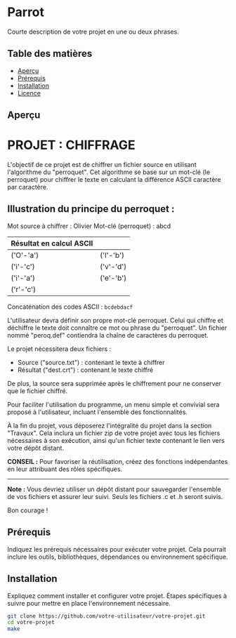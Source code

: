 # Parrot

Courte description de votre projet en une ou deux phrases.

## Table des matières

- [Aperçu](#aperçu)
- [Prérequis](#prérequis)
- [Installation](#installation)
- [Licence](#licence)

## Aperçu

# PROJET : CHIFFRAGE

L'objectif de ce projet est de chiffrer un fichier source en utilisant l'algorithme du "perroquet". Cet algorithme se base sur un mot-clé (le perroquet) pour chiffrer le texte en calculant la différence ASCII caractère par caractère.

## Illustration du principe du perroquet :

Mot source à chiffrer : Olivier
Mot-clé (perroquet) : abcd

|Résultat en calcul ASCII|  |
|---|---|
|('O'-'a')|('l'-'b')|
|('i'-'c')|('v'-'d')|
|('i'-'a')|('e'-'b')|
|('r'-'c')|  |

Concaténation des codes ASCII : `bcdebdacf`

L'utilisateur devra définir son propre mot-clé perroquet. Celui qui chiffre et déchiffre le texte doit connaître ce mot ou phrase du "perroquet". Un fichier nommé "peroq.def" contiendra la chaîne de caractères du perroquet.

Le projet nécessitera deux fichiers :
- Source ("source.txt") : contenant le texte à chiffrer
- Résultat ("dest.crt") : contenant le texte chiffré

De plus, la source sera supprimée après le chiffrement pour ne conserver que le fichier chiffré.

Pour faciliter l'utilisation du programme, un menu simple et convivial sera proposé à l'utilisateur, incluant l'ensemble des fonctionnalités.

À la fin du projet, vous déposerez l'intégralité du projet dans la section "Travaux". Cela inclura un fichier zip de votre projet avec tous les fichiers nécessaires à son exécution, ainsi qu'un fichier texte contenant le lien vers votre dépôt distant.

**CONSEIL :** Pour favoriser la réutilisation, créez des fonctions indépendantes en leur attribuant des rôles spécifiques.

---

**Note :** Vous devriez utiliser un dépôt distant pour sauvegarder l'ensemble de vos fichiers et assurer leur suivi. Seuls les fichiers .c et .h seront suivis.

Bon courage !


## Prérequis

Indiquez les prérequis nécessaires pour exécuter votre projet. Cela pourrait inclure les outils, bibliothèques, dépendances ou environnement spécifique.

## Installation

Expliquez comment installer et configurer votre projet. Étapes spécifiques à suivre pour mettre en place l'environnement nécessaire.

```bash
git clone https://github.com/votre-utilisateur/votre-projet.git
cd votre-projet
make

